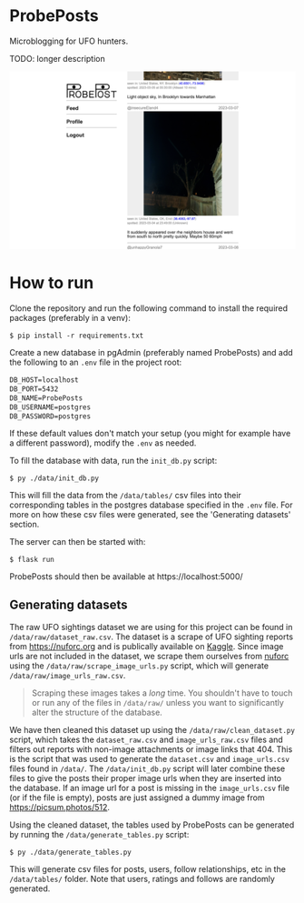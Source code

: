 # ProbePosts
Microblogging for UFO hunters.

TODO: longer description

![Screenshot of the ProbePosts home page](screenshot.png)

# How to run
Clone the repository and run the following command to install the required packages (preferably in a venv):
```
$ pip install -r requirements.txt
```
Create a new database in pgAdmin (preferably named ProbePosts) and add the following to an `.env` file in the project root:
```
DB_HOST=localhost
DB_PORT=5432
DB_NAME=ProbePosts
DB_USERNAME=postgres
DB_PASSWORD=postgres
```
If these default values don't match your setup (you might for example have a different password), modify the `.env` as needed.

To fill the database with data, run the `init_db.py` script:
```
$ py ./data/init_db.py
```
This will fill the data from the `/data/tables/` csv files into their corresponding tables in the postgres database specified in the `.env` file. For more on how these csv files were generated, see the 'Generating datasets' section.

The server can then be started with:
```
$ flask run
```
ProbePosts should then be available at https://localhost:5000/

## Generating datasets
The raw UFO sightings dataset we are using for this project can be found in `/data/raw/dataset_raw.csv`. The dataset is a scrape of UFO sighting reports from https://nuforc.org and is publically available on [Kaggle](https://www.kaggle.com/datasets/joebeachcapital/ufo-sightings/data). Since image urls are not included in the dataset, we scrape them ourselves from [nuforc](https://nuforc.org) using the `/data/raw/scrape_image_urls.py` script, which will generate `/data/raw/image_urls_raw.csv`.

> Scraping these images takes a *long* time. You shouldn't have to touch or run any of the files in `/data/raw/` unless you want to significantly alter the structure of the database.

We have then cleaned this dataset up using the `/data/raw/clean_dataset.py` script, which takes the `dataset_raw.csv` and `image_urls_raw.csv` files and filters out reports with non-image attachments or image links that 404. This is the script that was used to generate the `dataset.csv` and `image_urls.csv` files found in `/data/`. The `/data/init_db.py` script will later combine these files to give the posts their proper image urls when they are inserted into the database. If an image url for a post is missing in the `image_urls.csv` file (or if the file is empty), posts are just assigned a dummy image from https://picsum.photos/512.

Using the cleaned dataset, the tables used by ProbePosts can be generated by running the `/data/generate_tables.py` script:
```
$ py ./data/generate_tables.py
```
This will generate csv files for posts, users, follow relationships, etc in the `/data/tables/` folder. Note that users, ratings and follows are randomly generated.
